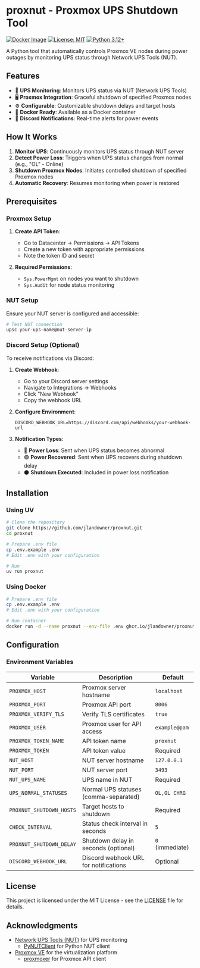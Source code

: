 # proxnut - Proxmox UPS Shutdown Tool

[![Docker Image](https://img.shields.io/badge/docker-ghcr.io%2Fjlandowner%2Fproxnut-blue)](https://ghcr.io/jlandowner/proxnut)
[![License: MIT](https://img.shields.io/badge/License-MIT-yellow.svg)](https://opensource.org/licenses/MIT)
[![Python 3.12+](https://img.shields.io/badge/python-3.12+-blue.svg)](https://www.python.org/downloads/)

A Python tool that automatically controls Proxmox VE nodes during power outages
by monitoring UPS status through Network UPS Tools (NUT).

## Features

- 🔌 **UPS Monitoring**: Monitors UPS status via NUT (Network UPS Tools)
- 🖥️ **Proxmox Integration**: Graceful shutdown of specified Proxmox nodes
- ⚙️ **Configurable**: Customizable shutdown delays and target hosts
- 🐳 **Docker Ready**: Available as a Docker container
- 🔔 **Discord Notifications**: Real-time alerts for power events

## How It Works

1. **Monitor UPS**: Continuously monitors UPS status through NUT server
2. **Detect Power Loss**: Triggers when UPS status changes from normal (e.g.,
   "OL" - Online)
3. **Shutdown Proxmox Nodes**: Initiates controlled shutdown of specified
   Proxmox nodes
4. **Automatic Recovery**: Resumes monitoring when power is restored

## Prerequisites

### Proxmox Setup

1. **Create API Token**:
   - Go to Datacenter → Permissions → API Tokens
   - Create a new token with appropriate permissions
   - Note the token ID and secret

2. **Required Permissions**:
   - `Sys.PowerMgmt` on nodes you want to shutdown
   - `Sys.Audit` for node status monitoring

### NUT Setup

Ensure your NUT server is configured and accessible:

```bash
# Test NUT connection
upsc your-ups-name@nut-server-ip
```

### Discord Setup (Optional)

To receive notifications via Discord:

1. **Create Webhook**:
   - Go to your Discord server settings
   - Navigate to Integrations → Webhooks
   - Click "New Webhook"
   - Copy the webhook URL

2. **Configure Environment**:
   ```env
   DISCORD_WEBHOOK_URL=https://discord.com/api/webhooks/your-webhook-url
   ```

3. **Notification Types**:
   - 🔴 **Power Loss**: Sent when UPS status becomes abnormal
   - 🟢 **Power Recovered**: Sent when UPS recovers during shutdown delay
   - ⚫ **Shutdown Executed**: Included in power loss notification

## Installation

### Using UV

```bash
# Clone the repository
git clone https://github.com/jlandowner/proxnut.git
cd proxnut

# Prepare .env file
cp .env.example .env
# Edit .env with your configuration

# Run
uv run proxnut
```

### Using Docker

```bash
# Prepare .env file
cp .env.example .env
# Edit .env with your configuration

# Run container
docker run -d --name proxnut --env-file .env ghcr.io/jlandowner/proxnut:latest
```

## Configuration

### Environment Variables

| Variable                 | Description                           | Default       |
| ------------------------ | ------------------------------------- | ------------- |
| `PROXMOX_HOST`           | Proxmox server hostname               | `localhost`   |
| `PROXMOX_PORT`           | Proxmox API port                      | `8006`        |
| `PROXMOX_VERIFY_TLS`     | Verify TLS certificates               | `true`        |
| `PROXMOX_USER`           | Proxmox user for API access           | `example@pam` |
| `PROXMOX_TOKEN_NAME`     | API token name                        | `proxnut`     |
| `PROXMOX_TOKEN`          | API token value                       | Required      |
| `NUT_HOST`               | NUT server hostname                   | `127.0.0.1`   |
| `NUT_PORT`               | NUT server port                       | `3493`        |
| `NUT_UPS_NAME`           | UPS name in NUT                       | Required      |
| `UPS_NORMAL_STATUSES`    | Normal UPS statuses (comma-separated) | `OL,OL CHRG`  |
| `PROXNUT_SHUTDOWN_HOSTS` | Target hosts to shutdown              | Required      |
| `CHECK_INTERVAL`         | Status check interval in seconds      | `5`           |
| `PROXNUT_SHUTDOWN_DELAY` | Shutdown delay in seconds (optional)  | `0` (immediate) |
| `DISCORD_WEBHOOK_URL`    | Discord webhook URL for notifications | Optional      |

## License

This project is licensed under the MIT License - see the [LICENSE](LICENSE) file
for details.

## Acknowledgments

- [Network UPS Tools (NUT)](https://networkupstools.org/) for UPS monitoring
  - [PyNUTClient](https://github.com/networkupstools/nut/tree/master/scripts/python/module)
    for Python NUT client
- [Proxmox VE](https://www.proxmox.com/) for the virtualization platform
  - [proxmoxer](https://github.com/proxmoxer/proxmoxer) for Proxmox API client
